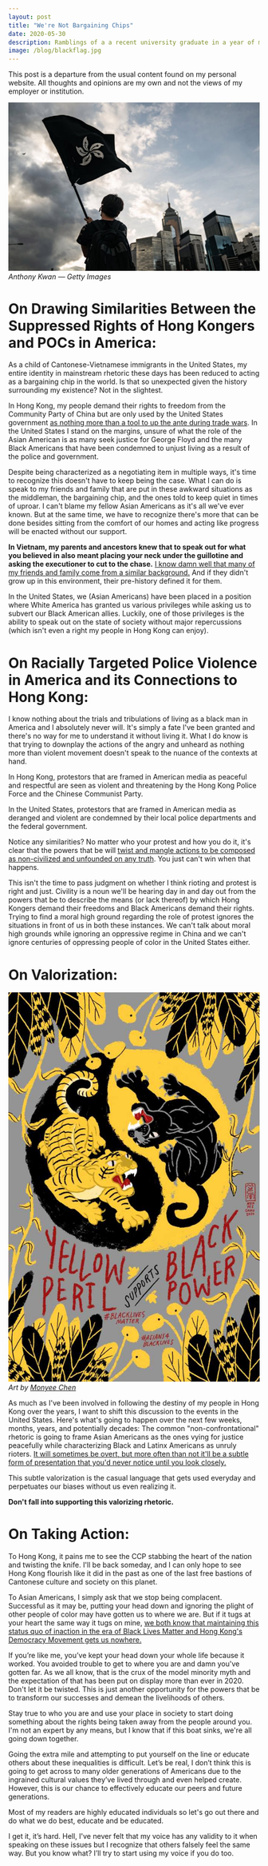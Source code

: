 ```yaml
---
layout: post
title: "We're Not Bargaining Chips"
date: 2020-05-30
description: Ramblings of a a recent university graduate in a year of madness predicated by centuries of hate.
image: /blog/blackflag.jpg
---
```

This post is a departure from the usual content found on my personal website. All thoughts and opinions are my own and not the views of my employer or institution.

![ HK protestor waving the black bauhinia flag ](/blog/blackflag.jpg)_Anthony Kwan — Getty Images_

# On Drawing Similarities Between the Suppressed Rights of Hong Kongers and POCs in America:
As a child of Cantonese-Vietnamese immigrants in the United States, my entire identity in mainstream rhetoric these days has been reduced to acting as a bargaining chip in the world. Is that so unexpected given the history surrounding my existence? Not in the slightest.

In Hong Kong, my people demand their rights to freedom from the Community Party of China but are only used by the United States government [as nothing more than a tool to up the ante during trade wars](https://www.bbc.com/news/world-us-canada-52856876). In the United States I stand on the margins, unsure of what the role of the Asian American is as many seek justice for George Floyd and the many Black Americans that have been condemned to unjust living as a result of the police and government. 

Despite being characterized as a negotiating item in multiple ways, it's time to recognize this doesn't have to keep being the case. What I can do is speak to my friends and family that are put in these awkward situations as the middleman, the bargaining chip, and the ones told to keep quiet in times of uproar. I can't blame my fellow Asian Americans as it's all we've ever known. But at the same time, we have to recognize there's more that can be done besides sitting from the comfort of our homes and acting like progress will be enacted without our support. 

**In Vietnam, my parents and ancestors knew that to speak out for what you believed in also meant placing your neck under the guillotine and asking the executioner to cut to the chase.** [I know damn well that many of my friends and family come from a similar background.](https://en.wikipedia.org/wiki/Li_Wenliang) And if they didn't grow up in this environment, their pre-history defined it for them.

In the United States, we (Asian Americans) have been placed in a position where White America has granted us various privileges while asking us to subvert our Black American allies. Luckily, one of those privileges is the ability to speak out on the state of society without major repercussions (which isn't even a right my people in Hong Kong can enjoy).

# On Racially Targeted Police Violence in America and its Connections to Hong Kong:
I know nothing about the trials and tribulations of living as a black man in America and I absolutely never will. It's simply a fate I've been granted and there's no way for me to understand it without living it. What I do know is that trying to downplay the actions of the angry and unheard as nothing more than violent movement doesn't speak to the nuance of the contexts at hand.

In Hong Kong, protestors that are framed in American media as peaceful and respectful are seen as violent and threatening by the Hong Kong Police Force and the Chinese Communist Party.

In the United States, protestors that are framed in American media as deranged and violent are condemned by their local police departments and the federal government.

Notice any similarities? No matter who your protest and how you do it, it's clear that the powers that be will [twist and mangle actions to be composed as non-civilized and unfounded on any truth](https://mothership.sg/2020/05/global-times-george-floyd/). You just can't win when that happens.

This isn't the time to pass judgment on whether I think rioting and protest is right and just. Civility is a noun we'll be hearing day in and day out from the powers that be to describe the means (or lack thereof) by which Hong Kongers demand their freedoms and Black Americans demand their rights. Trying to find a moral high ground regarding the role of protest ignores the situations in front of us in both these instances. We can't talk about moral high grounds while ignoring an oppressive regime in China and we can't ignore centuries of oppressing people of color in the United States either.

# On Valorization:
![ Yellow peril support black power ](/blog/yellowperil.jpg)_Art by [Monyee Chen](https://www.chinesebornamerican.com/yellowperil-supports-blackpower)_

As much as I've been involved in following the destiny of my people in Hong Kong over the years, I want to shift this discussion to the events in the United States. Here's what's going to happen over the next few weeks, months, years, and potentially decades: The common "non-confrontational" rhetoric is going to frame Asian Americans as the ones vying for justice peacefully while characterizing Black and Latinx Americans as unruly rioters. [It will sometimes be overt, but more often than not it'll be a subtle form of presentation that you'd never notice until you look closely.](https://journals.sagepub.com/doi/10.1177/0032329299027001005)

This subtle valorization is the casual language that gets used everyday and perpetuates our biases without us even realizing it.

**Don't fall into supporting this valorizing rhetoric.**

# On Taking Action:
To Hong Kong, it pains me to see the CCP stabbing the heart of the nation and twisting the knife. I'll be back someday, and I can only hope to see Hong Kong flourish like it did in the past as one of the last free bastions of Cantonese culture and society on this planet.

To Asian Americans, I simply ask that we stop being complacent. Successful as it may be, putting your head down and ignoring the plight of other people of color may have gotten us to where we are. But if it tugs at your heart the same way it tugs on mine, [we both know that maintaining this status quo of inaction in the era of Black Lives Matter and Hong Kong's Democracy Movement gets us nowhere.](https://lettersforblacklives.com/)

If you’re like me, you’ve kept your head down your whole life because it worked. You avoided trouble to get to where you are and damn you've gotten far. As we all know, that is the crux of the model minority myth and the expectation of that has been put on display more than ever in 2020. Don't let it be twisted. This is just another opportunity for the powers that be to transform our successes and demean the livelihoods of others.

Stay true to who you are and use your place in society to start doing something about the rights being taken away from the people around you. I'm not an expert by any means, but I know that if this boat sinks, we're all going down together. 

Going the extra mile and attempting to put yourself on the line or educate others about these inequalities is difficult. Let’s be real, I don’t think this is going to get across to many older generations of Americans due to the ingrained cultural values they’ve lived through and even helped create. However, this is our chance to effectively educate our peers and future generations. 

Most of my readers are highly educated individuals so let's go out there and do what we do best, educate and be educated.

I get it, it’s hard. Hell, I've never felt that my voice has any validity to it when speaking on these issues but I recognize that others falsely feel the same way. But you know what? I’ll try to start using my voice if you do too.